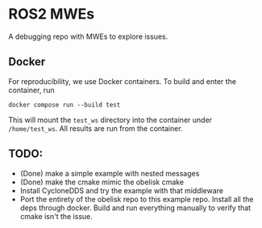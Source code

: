 # ROS2 MWEs
A debugging repo with MWEs to explore issues.

## Docker
For reproducibility, we use Docker containers. To build and enter the container, run
```
docker compose run --build test
```
This will mount the `test_ws` directory into the container under `/home/test_ws`. All results are run from the container.


## TODO:
- (Done) make a simple example with nested messages
- (Done) make the cmake mimic the obelisk cmake
- Install CycloneDDS and try the example with that middleware
- Port the entirety of the obelisk repo to this example repo. Install all the deps through docker. Build and run everything manually to verify that cmake isn't the issue.